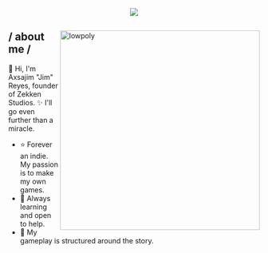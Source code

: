 <p align = center ><img src="https://i.imgur.com/1uV1NUY.png"></p>

<div>

<img align="right" width="400" alt="lowpoly" src="https://i.imgur.com/dwNSlv1.png"/>

<h2> / about me /</h2>

🌻 Hi, I'm Axsajim "Jim" Reyes, founder of Zekken Studios.
✨ I'll go even further than a miracle.

- ⭐ Forever an indie. My passion is to make my own games. 
- 🎲 Always learning and open to help.
- 🌷 My gameplay is structured around the story.

</div>
